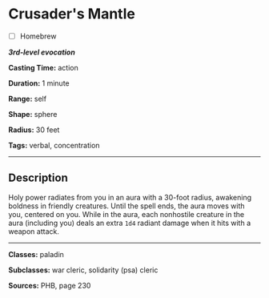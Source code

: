 # Crusader's Mantle

- [ ] Homebrew

***3rd-level evocation***

**Casting Time:** action

**Duration:** 1 minute

**Range:** self

**Shape:** sphere

**Radius:** 30 feet

**Tags:** verbal, concentration

---

## Description
Holy power radiates from you in an aura with a 30-foot radius, awakening boldness in friendly creatures.
Until the spell ends, the aura moves with you, centered on you.
While in the aura, each nonhostile creature in the aura (including you) deals an extra `1d4` radiant damage when it hits with a weapon attack.

---

**Classes:** paladin

**Subclasses:** war cleric, solidarity (psa) cleric

**Sources:** PHB, page 230
